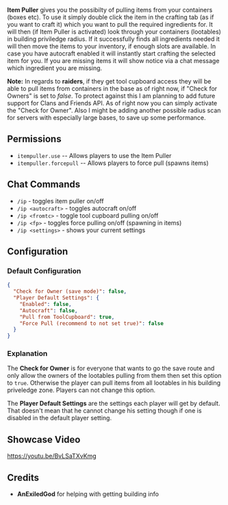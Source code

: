**Item Puller** gives you the possibilty of pulling items from your containers (boxes etc). To use it simply double click the item in the crafting tab (as if you want to craft it) which you want to pull the required ingredients for. It will then (if Item Puller is activated) look through your containers (lootables) in building priviledge radius. If it successfully finds all ingredients needed it will then move the items to your inventory, if enough slots are available. In case you have autocraft enabled it will instantly start crafting the selected item for you. If you are missing items it will show notice via a chat message which ingredient you are missing.

**Note:** In regards to **raiders**, if they get tool cupboard access they will be able to pull items from containers in the base as of right now, if "Check for Owners" is set to *false*. To protect against this I am planning to add future support for Clans and Friends API. As of right now you can simply activate the "Check for Owner". Also I might be adding another possible radius scan for servers with especially large bases, to save up some performance.

## Permissions

*  `itempuller.use` -- Allows players to use the Item Puller
*  `itempuller.forcepull` -- Allows players to force pull (spawns items)

## Chat Commands

* `/ip` - toggles item puller on/off
* `/ip <autocraft>` - toggles autocraft on/off
* `/ip <fromtc>` - toggle tool cupboard pulling on/off
* `/ip <fp>` - toggles force pulling on/off (spawning in items)
* `/ip <settings>` - shows your current settings

## Configuration

### Default Configuration

```json
{
  "Check for Owner (save mode)": false,
  "Player Default Settings": {
    "Enabled": false,
    "Autocraft": false,
    "Pull from ToolCupboard": true,
    "Force Pull (recommend to not set true)": false
  }
}
```

### Explanation

The **Check for Owner** is for everyone that wants to go the save route and only allow the owners of the lootables pulling from them then set this option to `true`. Otherwise the player can pull items from all lootables in his building priveledge zone. Players can not change this option. 

The **Player Default Settings** are the settings each player will get by default. That doesn't mean that he cannot change his setting though if one is disabled in the default player setting.

## Showcase Video
https://youtu.be/BvLSaTXvKmg

## Credits

* **AnExiledGod** for helping with getting building info